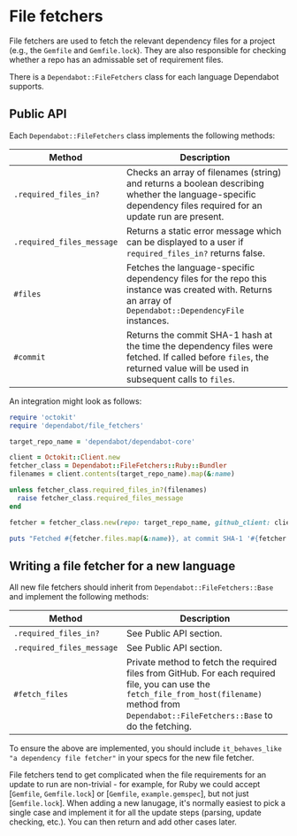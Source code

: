 # File fetchers

File fetchers are used to fetch the relevant dependency files for a project
(e.g., the `Gemfile` and `Gemfile.lock`). They are also responsible for checking
whether a repo has an admissable set of requirement files.

There is a `Dependabot::FileFetchers` class for each language Dependabot
supports.

## Public API

Each `Dependabot::FileFetchers` class implements the following methods:

| Method                           | Description                                                                                   |
|----------------------------------|-----------------------------------------------------------------------------------------------|
| `.required_files_in?`            | Checks an array of filenames (string) and returns a boolean describing whether the language-specific dependency files required for an update run are present. |
| `.required_files_message`        | Returns a static error message which can be displayed to a user if `required_files_in?` returns false. |
| `#files`                         | Fetches the language-specific dependency files for the repo this instance was created with. Returns an array of `Dependabot::DependencyFile` instances. |
| `#commit`                        | Returns the commit SHA-1 hash at the time the dependency files were fetched. If called before `files`, the returned value will be used in subsequent calls to `files`. |


An integration might look as follows:

```ruby
require 'octokit'
require 'dependabot/file_fetchers'

target_repo_name = 'dependabot/dependabot-core'

client = Octokit::Client.new
fetcher_class = Dependabot::FileFetchers::Ruby::Bundler
filenames = client.contents(target_repo_name).map(&:name)

unless fetcher_class.required_files_in?(filenames)
  raise fetcher_class.required_files_message
end

fetcher = fetcher_class.new(repo: target_repo_name, github_client: client)

puts "Fetched #{fetcher.files.map(&:name)}, at commit SHA-1 '#{fetcher.commit}'"
```

## Writing a file fetcher for a new language

All new file fetchers should inherit from `Dependabot::FileFetchers::Base` and
implement the following methods:

| Method                           | Description                                                                                   |
|----------------------------------|-----------------------------------------------------------------------------------------------|
| `.required_files_in?`            | See Public API section. |
| `.required_files_message`        | See Public API section. |
| `#fetch_files`                   | Private method to fetch the required files from GitHub. For each required file, you can use the `fetch_file_from_host(filename)` method from `Dependabot::FileFetchers::Base` to do the fetching. |

To ensure the above are implemented, you should include
`it_behaves_like "a dependency file fetcher"` in your specs for the new file
fetcher.

File fetchers tend to get complicated when the file requirements for an update
to run are non-trivial - for example, for Ruby we could accept
[`Gemfile`, `Gemfile.lock`] or [`Gemfile`, `example.gemspec`],
but not just [`Gemfile.lock`]. When adding a new lanugage, it's normally easiest
to pick a single case and implement it for all the update steps (parsing, update
checking, etc.). You can then return and add other cases later.
